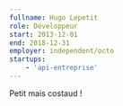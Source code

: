 ```yaml
---
fullname: Hugo Lepetit
role: Développeur
start: 2013-12-01
end: 2018-12-31
employer: independent/octo
startups:
    - 'api-entreprise'
---
```


Petit mais costaud !
